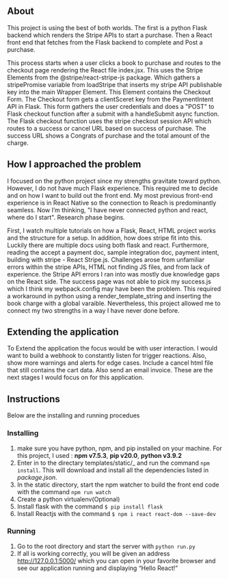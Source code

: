 ## About

This project is using the best of both worlds. The first is a python Flask backend which renders the Stripe APIs to start a purchase. Then a React front end that fetches from the Flask backend to complete and Post a purchase. 

This process starts when a user clicks a book to purchase and routes to the checkout page rendering the React file index.jsx. This uses the Stripe Elements from the @stripe/react-stripe-js package. Which gathers a stripePromise variable from loadStripe that inserts my stripe API publishable key into the main Wrapper Element. This Element contains the Checkout Form. The Checkout form gets a clientSceret key from the PaymentIntent API in Flask. This form gathers the user credentials and does a "POST" to Flask checkout function after a submit with a handleSubmit async function. The Flask checkout function uses the stripe checkout session API which routes to a success or cancel URL based on success of purchase. The success URL shows a Congrats of purchase and the total amount of the charge. 

## How I approached the problem
I focused on the python project since my strengths gravitate toward python. However, I do not have much Flask experience. This required me to decide and on how I want to build out the front end. My most previous front-end experience is in React Native so the connection to Reach is predominantly seamless. Now I’m thinking, "I have never connected python and react, where do I start". Research phase begins. 

First, I watch multiple tutorials on how a Flask, React, HTML project works and the structure for a setup. In addition, how does stripe fit into this. Luckily there are multiple docs using both flask and react. Furthermore, reading the accept a payment doc, sample integration doc, payment intent, building with stripe - React Stripe.js. Challenges arose from unfamiliar errors within the stripe APIs, HTML not finding JS files, and from lack of experience. the Stripe API errors I ran into was mostly due knowledge gaps on the React side. The success page was not able to pick my success.js which I think my webpack.config may have been the problem. This required a workaround in python using a render_template_string and inserting the book charge with a global varaible. Nevertheless, this project allowed me to connect my two strengths in a way I have never done before.

## Extending the application
To Extend the application the focus would be with user interaction. I would want to build a webhook to constantly listen for trigger reactions. Also, show more warnings and alerts for edge cases. Include a cancel html file that still contains the cart data. Also send an email invoice. These are the next stages I would focus on for this application.


## Instructions

Below are the installing and running procedues

### Installing

1. make sure you have python, npm, and pip installed on your machine.
   For this project, I used : **npm v7.5.3**, **pip v20.0**, **python v3.9.2**
2. Enter in to the directary templates/static/_ and run the command `npm install`. This will download and install all the dependencies listed in _package.json_.
3. In the static directory, start the npm watcher to build the front end code with the command `npm run watch`
4. Create a python virtualenv(Optional)
5. Install flask with the command `$ pip install flask`
6. Install Reactjs with the command `$ npm i react react-dom --save-dev`

### Running

1. Go to the root directory and start the server with `python run.py`
2. If all is working correctly, you will be given an address http://127.0.0.1:5000/ which you can open in your favorite browser and see our application running and displaying “Hello React!”
